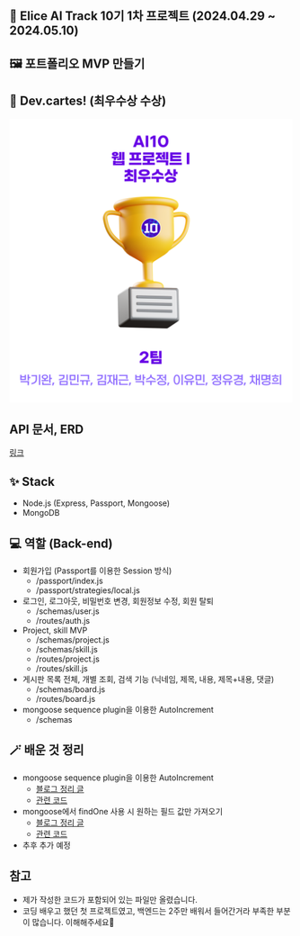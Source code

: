 ## 📄 Elice AI Track 10기 1차 프로젝트 (2024.04.29 ~ 2024.05.10)

## 🖼️ 포트폴리오 MVP 만들기

## 🥰 Dev.cartes! (최우수상 수상)

![award](https://raw.githubusercontent.com/lapras23/Elice_AI10_1st_project_devcartes/main/uploads/240522%20awards.png)

## API 문서, ERD

<a href="https://docs.google.com/spreadsheets/d/1xZFiT2gpMSSY5c2hOz8VhJL_gC7Prh9ZJ5Q6wfp4Itk/edit?usp=sharing" target="_blank">링크</a>

## ✨ Stack

- Node.js (Express, Passport, Mongoose)
- MongoDB

## 💻 역할 (Back-end)

- 회원가입 (Passport를 이용한 Session 방식)
  - /passport/index.js
  - /passport/strategies/local.js
- 로그인, 로그아웃, 비밀번호 변경, 회원정보 수정, 회원 탈퇴
  - /schemas/user.js
  - /routes/auth.js
- Project, skill MVP
  - /schemas/project.js
  - /schemas/skill.js
  - /routes/project.js
  - /routes/skill.js
- 게시판 목록 전체, 개별 조회, 검색 기능 (닉네임, 제목, 내용, 제목+내용, 댓글)
  - /schemas/board.js
  - /routes/board.js
- mongoose sequence plugin을 이용한 AutoIncrement
  - /schemas

## 🪄 배운 것 정리

- mongoose sequence plugin을 이용한 AutoIncrement
  - [블로그 정리 글](https://lapras23.tistory.com/2)
  - [관련 코드](https://github.com/lapras23/Elice_AI10_1st_project_devcartes/blob/main/models/schemas/comment.js)
- mongoose에서 findOne 사용 시 원하는 필드 값만 가져오기
  - [블로그 정리 글](https://lapras23.tistory.com/3)
  - [관련 코드](https://github.com/lapras23/Elice_AI10_1st_project_devcartes/blob/main/routes/auth.js#L194-L198)
- 추후 추가 예정

## 참고

- 제가 작성한 코드가 포함되어 있는 파일만 올렸습니다.
- 코딩 배우고 했던 첫 프로젝트였고, 백엔드는 2주만 배워서 들어간거라 부족한 부분이 많습니다. 이해해주세요🥰
